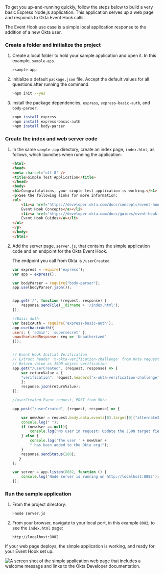 
To get you up-and-running quickly, follow the steps below to build a very basic Express Node.js application. This application serves up a web page and responds to Okta Event Hook calls.

The Event Hook use case is a simple local application response to the addition of a new Okta user.

### Create a folder and initialize the project

1. Create a local folder to hold your sample application and open it. In this example, `sample-app`.

    ```bash
    >sample-app
    ```

1. Initialize a default `package.json` file. Accept the default values for all questions after running the command.

    ```bash
    >npm init --yes
    ```

1. Install the package dependencies, `express`, `express-basic-auth`, and `body-parser`.

    ```bash
    >npm install express
    >npm install express-basic-auth
    >npm install body-parser
    ```

### Create the index and web server code

1. In the same `sample-app` directory, create an index page, `index.html`, as follows, which launches when running the application:

    ```HTML
    <html>
    <head>
    <meta charset="utf-8" />
    <title>Simple Test Application</title>
    </head>
    <body>
    <h1>Congratulations, your simple test application is working.</h1>
    <p>See the following links for more information:
    <ul>
        <li><a href="https://developer.okta.com/docs/concepts/event-hooks">
        Event Hook Concepts</a></li>
        <li><a href="https://developer.okta.com/docs/guides/event-hook-implementation/">
        Event Hook Guides</a></li>
    </ul>
    </p>
    </body>
    </html>
    ```

2. Add the server page, `server.js`, that contains the simple application code and an
   endpoint for the Okta Event Hook.

   The endpoint you call from Okta is `/userCreated`.

    ```JavaScript
    var express = require('express');
    var app = express();

    var bodyParser = require("body-parser");
    app.use(bodyParser.json());


    app.get('/', function (request, response) {
        response.sendFile(__dirname + '/index.html');
    });

    //Basic Auth
    var basicAuth = require('express-basic-auth');
    app.use(basicAuth({
    users: { 'admin': 'supersecret' },
    unauthorizedResponse: req => 'Unauthorized'
    }));


    // Event Hook Initial Verification
    // Extract header 'x-okta-verification-challenge' from Okta request
    // Return value as JSON object verification
    app.get("/userCreated", (request, response) => {
        var returnValue = {
        "verification": request.headers['x-okta-verification-challenge'],
        };
        response.json(returnValue);
    });

    //userCreated Event request, POST from Okta

    app.post("/userCreated", (request, response) => {

        var newUser = request.body.data.events[0].target[0]["alternateId"];
        console.log(" ");
        if (newUser == null){
            console.log("No user in request! Update the JSON target field with a value.");
        } else {
            console.log('The user ' + newUser +
            " has been added to the Okta org!");
        }
        response.sendStatus(200);
       }
    );

    var server = app.listen(8082, function () {
        console.log('Node server is running on http://localhost:8082');
    });
    ```

### Run the sample application

1. From the project directory:

    ```bash
    >node server.js
    ```

1. From your browser, navigate to your local port, in this example `8082`, to see the `index.html` page:

    `http://localhost:8082`

If your web page deploys, the simple application is working, and ready for your Event Hook set up.

![A screen shot of the simple application web page that includes a welcome message and links to the Okta Developer documentation.](/img/ngrok-and-event-hooks-simple-app.png)